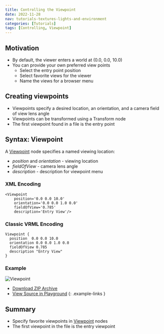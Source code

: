 ```yaml
---
title: Controlling the Viewpoint
date: 2022-11-28
nav: tutorials-textures-lights-and-environment
categories: [Tutorials]
tags: [Controlling, Viewpoint]
---
```

## Motivation

- By default, the viewer enters a world at (0.0, 0.0, 10.0)
- You can provide your own preferred view points
  - Select the entry point position
  - Select favorite views for the viewer
  - Name the views for a browser menu

## Creating viewpoints

- Viewpoints specify a desired location, an orientation, and a camera field of view lens angle
- Viewpoints can be transformed using a Transform node
- The first viewpoint found in a file is the entry point

## Syntax: Viewpoint

A [Viewpoint](/x_ite/components/navigation/viewpoint/) node specifies a named viewing location:

- *position* and *orientation* - viewing location
- *fieldOfView* - camera lens angle
- *description* - description for viewpoint menu

### XML Encoding

```x3d
<Viewpoint
    position='0.0 0.0 10.0'
    orientation='0.0 0.0 1.0 0.0'
    fieldOfView='0.785'
    description='Entry View'/>
```

### Classic VRML Encoding

```vrml
Viewpoint {
  position  0.0 0.0 10.0
  orientation 0.0 0.0 1.0 0.0
  fieldOfView 0.785
  description "Entry View"
}
```

### Example

<x3d-canvas src="https://create3000.github.io/media/tutorials/scenes/viewpoint1/viewpoint1.x3dv" update="auto">
  <img src="https://create3000.github.io/media/tutorials/scenes/viewpoint1/screenshot.avif" alt="Viewpoint"/>
</x3d-canvas>

- [Download ZIP Archive](https://create3000.github.io/media/tutorials/scenes/viewpoint1/viewpoint1.zip)
- [View Source in Playground](/x_ite/playground/?url=https://create3000.github.io/media/tutorials/scenes/viewpoint1/viewpoint1.x3dv)
{: .example-links }

## Summary

- Specify favorite viewpoints in [Viewpoint](/x_ite/components/navigation/viewpoint/) nodes
- The first viewpoint in the file is the entry viewpoint
